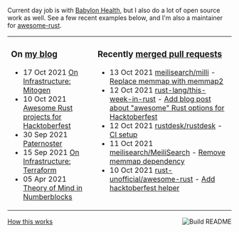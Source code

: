 Current day job is with [Babylon Health](https://github.com/babylonhealth), but I also do a lot of open source work as well. See a few recent examples below, and I'm also a maintainer for [awesome-rust](https://github.com/rust-unofficial/awesome-rust).

<table><tr><td valign="top">

### On [my blog](https://tevps.net/blog)
<!-- blog starts -->
* 17 Oct 2021 [On Infrastructure: Mitogen](https://tevps.net/blog/2021/10/17/infrastructure-mitogen/)
* 10 Oct 2021 [Awesome Rust projects for Hacktoberfest](https://tevps.net/blog/2021/10/10/awesome-rust-projects-hacktoberfest/)
* 30 Sep 2021 [Paternoster](https://tevps.net/blog/2021/9/30/paternoster/)
* 15 Sep 2021 [On Infrastructure: Terraform](https://tevps.net/blog/2021/9/15/on-infrastructure-terraform/)
* 05 Apr 2021 [Theory of Mind in Numberblocks](https://tevps.net/blog/2021/4/5/theory-mind-numberblocks/)
<!-- blog ends -->

</td><td valign="top">

### Recently [merged pull requests](https://github.com/search?o=desc&q=is%3Apr+author%3Apalfrey+-user%3Apalfrey+is%3Amerged+is%3Apublic&s=created&type=Issues)

<!-- prs starts -->
* 13 Oct 2021 [meilisearch/milli](https://github.com/meilisearch/milli) - [Replace memmap with memmap2](https://github.com/meilisearch/milli/pull/384)
* 12 Oct 2021 [rust-lang/this-week-in-rust](https://github.com/rust-lang/this-week-in-rust) - [Add blog post about "awesome" Rust options for Hacktoberfest](https://github.com/rust-lang/this-week-in-rust/pull/2489)
* 12 Oct 2021 [rustdesk/rustdesk](https://github.com/rustdesk/rustdesk) - [CI setup](https://github.com/rustdesk/rustdesk/pull/253)
* 11 Oct 2021 [meilisearch/MeiliSearch](https://github.com/meilisearch/MeiliSearch) - [Remove memmap dependency](https://github.com/meilisearch/MeiliSearch/pull/1793)
* 10 Oct 2021 [rust-unofficial/awesome-rust](https://github.com/rust-unofficial/awesome-rust) - [Add hacktoberfest helper](https://github.com/rust-unofficial/awesome-rust/pull/1172)
<!-- prs ends -->

</td></tr></table>

<a href="https://github.com/palfrey/palfrey/actions"><img src="https://github.com/palfrey/palfrey/workflows/Build%20README/badge.svg?branch=master" align="right" alt="Build README"></a> <a href="https://tevps.net/blog/2020/7/11/customising-github-profile-pages/">How this works</a>
